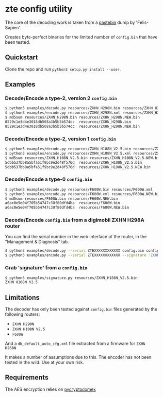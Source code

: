 # zte config utility

The core of the decoding work is taken from a [pastebin](https://pastebin.com/GGxbngtK) dump by 'Felis-Sapien'.

Creates byte-perfect binaries for the limited number of `config.bin` that have been tested.

## Quickstart

Clone the repo and run `python3 setup.py install --user`.

## Examples

### Decode/Encode a type-2, version 2 `config.bin`
```sh
$ python3 examples/decode.py resources/ZXHN_H298N.bin resources/ZXHN_H298N.xml --key 'Wj'
$ python3 examples/encode.py resources/ZXHN_H298N.xml resources/ZXHN_H298N.NEW.bin --key 'Wj' --signature 'ZXHN H298N'
$ md5sum resources/ZXHN_H298N.bin resources/ZXHN_H298N.NEW.bin
8529c1e3d4e3018db508a3b5b5b574cc  resources/ZXHN_H298N.bin
8529c1e3d4e3018db508a3b5b5b574cc  resources/ZXHN_H298N.NEW.bin
```

### Decode/Encode a type-2, version 1 `config.bin`
```sh
$ python3 examples/decode.py resources/ZXHN_H108N_V2.5.bin resources/ZXHN_H108N_V2.5.xml --key 'GrWM2Hz&LTvz&f^5'
$ python3 examples/encode.py resources/ZXHN_H108N_V2.5.xml resources/ZXHN_H108N_V2.5.NEW.bin --key 'GrWM2Hz&LTvz&f^5' --signature 'ZXHN H108N V2.5' --version 1
$ md5sum resources/ZXHN_H108N_V2.5.bin resources/ZXHN_H108N_V2.5.NEW.bin
5dbb537bb8a5bfa51f9bc9e2d48f576d  resources/ZXHN_H108N_V2.5.bin
5dbb537bb8a5bfa51f9bc9e2d48f576d  resources/ZXHN_H108N_V2.5.NEW.bin
```

### Decode/Encode a type-0 `config.bin`
```sh
$ python3 examples/decode.py resources/F600W.bin resources/F600W.xml
$ python3 examples/encode.py resources/F600W.xml resources/F600W.NEW.bin --signature F600W --payload-type 0
$ md5sum resources/F600W.bin resources/F600W.NEW.bin
a6ac0e5e04f705b54747c30f80dfd4ba  resources/F600W.bin
a6ac0e5e04f705b54747c30f80dfd4ba  resources/F600W.NEW.bin
```
### Decode/Encode `config.bin` from a digimobil ZXHN H298A router

You can find the serial number in the web interface of the router, in the
"Management & Diagnosis" tab.

```sh
$ python3 examples/decode.py --serial ZTEXXXXXXXXXXXX config.bin config.xml
$ python3 examples/encode.py --serial ZTEXXXXXXXXXXXX --signature 'ZXHN H298A V1.0' config.xml config.bin
```

### Grab 'signature' from a `config.bin`
```sh
$ python3 examples/signature.py resources/ZXHN_H108N_V2.5.bin
ZXHN H108N V2.5
```

## Limitations

The decoder has only been tested against `config.bin` files generated by the following routers:
 - `ZXHN H298N`
 - `ZXHN H108N V2.5`
 - `F600W`

And a `db_default_auto_cfg.xml` file extracted from a firmware for `ZXHN H268N`

It makes a number of assumptions due to this. The encoder has not been tested in the wild. Use at your own risk.

## Requirements

The AES encryption relies on [pycryptodomex](https://pypi.org/project/pycryptodomex/)
